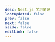 ```yaml
---
desc: Nest.js 学习笔记
lastUpdated: false
prev: false
next: false
aside: false
editLink: false
---
```


<SummaryPage path="/后端知识/Nest/" :desc="$frontmatter.desc"></SummaryPage>
